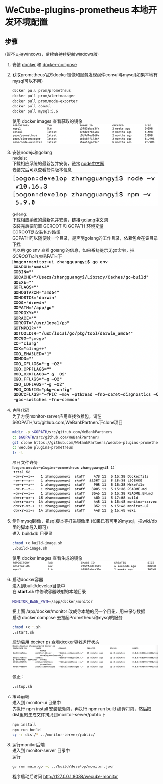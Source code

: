 # WeCube-plugins-prometheus 本地开发环境配置

## 步骤
(暂不支持windows，后续会持续更新windows版) 
1. 安装 [docker](docker_install_guide.md) 和 [docker-compose](docker-compose_install_guide.md)
2. 获取prometheus官方docker镜像和服务发现组件consul与mysql(如果本地有mysql可以不用)  
    ```bash
    docker pull prom/prometheus
    docker pull prom/alertmanager
    docker pull prom/node-exporter
    docker pull consul
    docker pull mysql:5.6
    ```
    使用 docker images 查看获取的镜像  
    ![docker_images](images/develop_local_guide_01.png)
    
3. 安装nodejs和golang  
    nodejs:  
    下载相应系统的最新包并安装，链接:[node中文网](http://nodejs.cn/download)    
        安装完后可以查看软件版本信息  
        ![node_v](images/develop_local_guide_04.png)  
        
    golang:  
    下载相应系统的最新包并安装，链接:[golang中文网](https://studygolang.com/dl)  
    安装完后要配置 GOROOT 和 GOPATH 环境变量  
    GOROOT是安装包的路径   
    GOPATH可以随便设一个目录，是声明golang的工作目录，依赖包会在该目录下找  
    可以用 go env 查看 golang 的信息，如果系统提示无go命令，把$GOROOT/bin加到$PATH下  
    ![go_env](images/develop_local_guide_05.png)
    
    
4. 克隆代码  
    为了方便monitor-server应用查找依赖包，请在 $GOPATH/src/github.com/WeBankPartners下clone项目
    ```bash
    mkdir -p $GOPATH/src/github.com/WeBankPartners
    cd $GOPATH/src/github.com/WeBankPartners
    git clone https://github.com/WeBankPartners/wecube-plugins-prometheus.git
    cd wecube-plugins-prometheus
    ls -l
    ```
    项目文件详情  
    ![work_dir](images/develop_local_guide_06.png)  
    
    
5. 制作mysql镜像，把sql脚本等打进镜像里 (如果已有可用的mysql，把wiki/db里的脚本导入即可)   
    进入 build/db 目录里
    ```bash
    chmod +x build-image.sh
    ./build-image.sh
    ```
    使用 docker images 查看生成的镜像
    ![docker_images_db](images/develop_local_guide_02.png)
    
6. 启动docker容器  
    进入到build/develop目录中  
    在 **start.sh** 中修改容器映射的本地目录
    ```bash
    MONITOR_BASE_PATH=/app/docker/monitor
    ```
    把上面 /app/docker/monitor 改成你本地的另一个目录，用来保存数据  
    启动 docker compose 去拉起Prometheus和mysql的服务
    ```bash
    chmod +x *.sh
    ./start.sh
    ```
    启动后用 docker ps 查看docker容器运行状态
    ![docker_ps](images/develop_local_guide_03.png)  
    
    停止：  
    ```bash
    ./stop.sh
    ```

7. 编译前端  
    进入到 monitor-ui 目录中  
    先执行 npm install 安装依赖包，再执行 npm run build 编译打包，然后把dist里的生成文件拷贝到monitor-server/public下
    ```bash
    npm install
    npm run build
    cp -r dist/* ../monitor-server/public/
    ```
    
8. 运行monitor后端  
    进入到 monitor-server 目录中  
    运行
   ```bash
   go run main.go -c ../build/develop/monitor.json
   ```
   程序启动后访问 http://127.0.0.1:8088/wecube-monitor
    
    
    
    